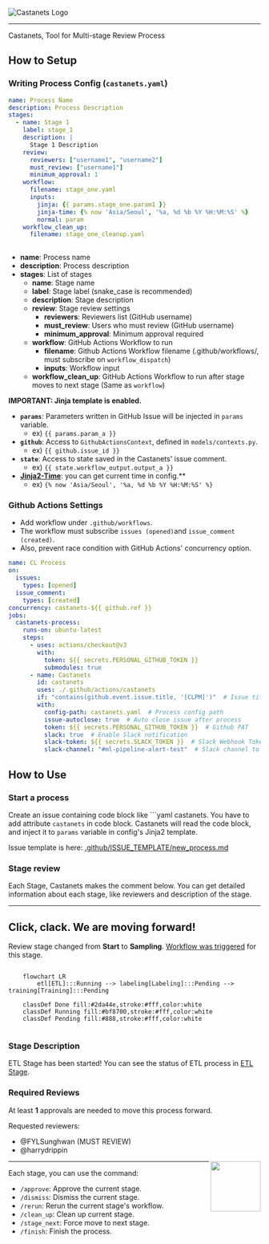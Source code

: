 ![Castanets Logo](https://user-images.githubusercontent.com/5627185/171138332-9cddf0f0-1fa0-477c-b3cb-61eaa1af4680.png)

--------------------------------------------------------------------------------

Castanets, Tool for Multi-stage Review Process

## How to Setup

### Writing Process Config (`castanets.yaml`)

```yaml
name: Process Name
description: Process Description
stages:
  - name: Stage 1
    label: stage_1
    description: |
      Stage 1 Description
    review:
      reviewers: ["username1", "username2"]
      must_review: ["username1"]
      minimum_approval: 1
    workflow:
      filename: stage_one.yaml
      inputs:
        jinja: {{ params.stage_one.param1 }}
        jinja-time: {% now 'Asia/Seoul', '%a, %d %b %Y %H:%M:%S' %}
        normal: param
    workflow_clean_up:
      filename: stage_one_cleanup.yaml
        
```

- **name**: Process name
- **description**: Process description
- **stages**: List of stages
  - **name**: Stage name
  - **label**: Stage label (snake_case is recommended)
  - **description**: Stage description
  - **review**: Stage review settings
    - **reviewers**: Reviewers list (GitHub username)
    - **must_review**: Users who must review (GitHub username)
    - **minimum_approval**: Minimum approval required
  - **workflow**: GitHub Actions Workflow to run
    - **filename**: Github Actions Workflow filename (.github/workflows/<filename>, must subscribe on `workflow_dispatch`)
    - **inputs**: Workflow input
  - **workflow_clean_up**: GitHub Actions Workflow to run after stage moves to next stage (Same as `workflow`)

**IMPORTANT: Jinja template is enabled.** 

- **`params`**: Parameters written in GitHub Issue will be injected in `params` variable.
  - ex) `{{ params.param_a }}`
- **`github`**: Access to `GithubActionsContext`, defined in `models/contexts.py`.
  - ex) `{{ github.issue_id }}`
- **`state`**: Access to state saved in the Castanets' issue comment.
  - ex) `{{ state.workflow_output.output_a }}`
- **[Jinja2-Time](https://github.com/hackebrot/jinja2-time)**: you can get current time in config.**
  - ex) `{% now 'Asia/Seoul', '%a, %d %b %Y %H:%M:%S' %}`

### Github Actions Settings

- Add workflow under `.github/workflows`.
- The workflow must subscribe `issues (opened)`and `issue_comment (created)`.
- Also, prevent race condition with GitHub Actions' concurrency option.

```yaml
name: CL Process
on:
  issues:
    types: [opened]
  issue_comment: 
    types: [created]
concurrency: castanets-${{ github.ref }}
jobs:
  castanets-process:
    runs-on: ubuntu-latest
    steps:
      - uses: actions/checkout@v3
        with:
          token: ${{ secrets.PERSONAL_GITHUB_TOKEN }}
          submodules: true
      - name: Castanets
        id: castanets
        uses: ./.github/actions/castanets
        if: "contains(github.event.issue.title, '[CLPM]')"  # Issue title keyword filter
        with:
          config-path: castanets.yaml  # Process config path
          issue-autoclose: true  # Auto close issue after process
          token: ${{ secrets.PERSONAL_GITHUB_TOKEN }}  # Github PAT
          slack: true  # Enable Slack notification
          slack-token: ${{ secrets.SLACK_TOKEN }}  # Slack Webhook Token
          slack-channel: "#ml-pipeline-alert-test"  # Slack channel to send alert
```

## How to Use

### Start a process

Create an issue containing code block like ```yaml castanets. You have to add attribute `castanets` in code block.
Castanets will read the code block, and inject it to `params` variable in config's Jinja2 template.

Issue template is here: [.github/ISSUE_TEMPLATE/new_process.md](https://github.com/team-castanets/castanets/blob/main/.github/ISSUE_TEMPLATE/new_process.md)

### Stage review

Each Stage, Castanets makes the comment below. You can get detailed information about each stage, like reviewers and description of the stage.

---------------------------

## Click, clack. We are moving forward!

Review stage changed from **Start** to **Sampling**. [Workflow was triggered](https://google.com) for this stage.

```mermaid

    flowchart LR
        etl[ETL]:::Running --> labeling[Labeling]:::Pending --> training[Training]:::Pending

    classDef Done fill:#2da44e,stroke:#fff,color:white
    classDef Running fill:#bf8700,stroke:#fff,color:white
    classDef Pending fill:#888,stroke:#fff,color:white
    
```

### Stage Description

ETL Stage has been started! You can see the status of ETL process in [ETL Stage](https://google.com).

### Required Reviews
At least **1** approvals are needed to move this process forward.

Requested reviewers:

* @FYLSunghwan (MUST REVIEW)
* @harrydrippin 

<img src="https://user-images.githubusercontent.com/5627185/171138332-9cddf0f0-1fa0-477c-b3cb-61eaa1af4680.png" width="100px" align="right">

---------------------------

Each stage, you can use the command:

- `/approve`: Approve the current stage.
- `/dismiss`: Dismiss the current stage.
- `/rerun`: Rerun the current stage's workflow.
- `/clean_up`: Clean up current stage.
- `/stage_next`: Force move to next stage.
- `/finish`: Finish the process.
